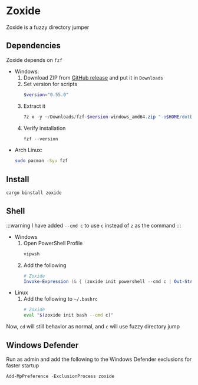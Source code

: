 # Zoxide
Zoxide is a fuzzy directory jumper

## Dependencies
Zoxide depends on `fzf`

- Windows:
    1. Download ZIP from [GitHub release](https://github.com/junegunn/fzf/releases) and put it in `Downloads`
    2. Set version for scripts
        ```powershell
        $version="0.55.0"
        ```
    3. Extract it
        ```powershell
        7z x -y ~/Downloads/fzf-$version-windows_amd64.zip "-o$HOME/dotbin/extra/bin"
    4. Verify installation
        ```powershell
        fzf --version
        ```
- Arch Linux:
    ```bash
    sudo pacman -Syu fzf
    ```

## Install
```bash
cargo binstall zoxide
```

## Shell
:::warning
I have added `--cmd c` to use `c` instead of `z` as the command
:::
- Windows
    1. Open PowerShell Profile
        ```powershell
        vipwsh
        ```
    2. Add the following
        ```powershell
        # Zoxide
        Invoke-Expression (& { (zoxide init powershell --cmd c | Out-String) })
        ```
- Linux
    1. Add the following to `~/.bashrc`
        ```bash
        # Zoxide 
        eval "$(zoxide init bash --cmd c)"
        ```

Now, `cd` will still behavior as normal, and `c` will use fuzzy directory jump

## Windows Defender
Run as admin and add the following to the Windows Defender exclusions
for faster startup
```powershell
Add-MpPreference -ExclusionProcess zoxide
```
